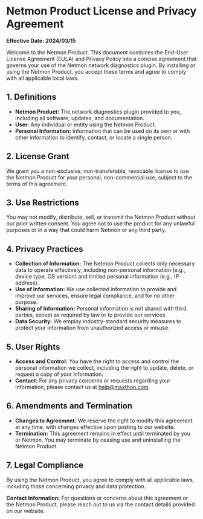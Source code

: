 # Netmon Product License and Privacy Agreement

**Effective Date: 2024/03/15**

Welcome to the Netmon Product. This document combines the End-User License Agreement (EULA) and Privacy Policy into a concise agreement that governs your use of the Netmon network diagnostics plugin. By installing or using the Netmon Product, you accept these terms and agree to comply with all applicable local laws.

## 1. Definitions

- **Netmon Product:** The network diagnostics plugin provided to you, including all software, updates, and documentation.
- **User:** Any individual or entity using the Netmon Product.
- **Personal Information:** Information that can be used on its own or with other information to identify, contact, or locate a single person.

## 2. License Grant

We grant you a non-exclusive, non-transferable, revocable license to use the Netmon Product for your personal, non-commercial use, subject to the terms of this agreement.

## 3. Use Restrictions

You may not modify, distribute, sell, or transmit the Netmon Product without our prior written consent. You agree not to use the product for any unlawful purposes or in a way that could harm Netmon or any third party.

## 4. Privacy Practices

- **Collection of Information:** The Netmon Product collects only necessary data to operate effectively, including non-personal information (e.g., device type, OS version) and limited personal information (e.g., IP address).
- **Use of Information:** We use collected information to provide and improve our services, ensure legal compliance, and for no other purpose.
- **Sharing of Information:** Personal information is not shared with third parties, except as required by law or to provide our services.
- **Data Security:** We employ industry-standard security measures to protect your information from unauthorized access or misuse.

## 5. User Rights

- **Access and Control:** You have the right to access and control the personal information we collect, including the right to update, delete, or request a copy of your information.
- **Contact:** For any privacy concerns or requests regarding your information, please contact us at help@maxthon.com.

## 6. Amendments and Termination

- **Changes to Agreement:** We reserve the right to modify this agreement at any time, with changes effective upon posting to our website.
- **Termination:** This agreement remains in effect until terminated by you or Netmon. You may terminate by ceasing use and uninstalling the Netmon Product.

## 7. Legal Compliance

By using the Netmon Product, you agree to comply with all applicable laws, including those concerning privacy and data protection.

**Contact Information:** For questions or concerns about this agreement or the Netmon Product, please reach out to us via the contact details provided on our website.
